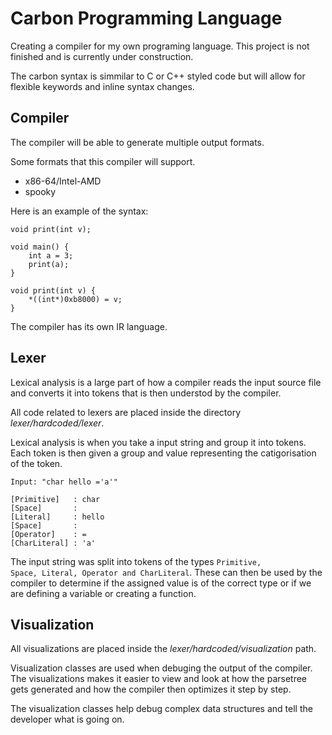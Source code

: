 # Carbon Programming Language
Creating a compiler for my own programing language.
This project is not finished and is currently under construction.

The carbon syntax is simmilar to C or C++ styled code but will allow for flexible
keywords and inline syntax changes.

## Compiler

The compiler will be able to generate multiple output formats.

Some formats that this compiler will support.
 * x86-64/Intel-AMD
 * spooky

Here is an example of the syntax:

```
void print(int v);

void main() {
    int a = 3;
    print(a);
}

void print(int v) {
	*((int*)0xb8000) = v;
}
```

The compiler has its own IR language.


## Lexer
Lexical analysis is a large part of how a compiler reads the input source file and
converts it into tokens that is then understod by the compiler.

All code related to lexers are placed inside the directory *lexer/hardcoded/lexer*.

Lexical analysis is when you take a input string and group it into tokens. Each token
is then given a group and value representing the catigorisation of the token.


```
Input: "char hello ='a'"

[Primitive]   : char
[Space]       :
[Literal]     : hello
[Space]       :
[Operator]    : =
[CharLiteral] : 'a'
```

The input string was split into tokens of the types <code>Primitive, Space, Literal,
Operator and CharLiteral</code>. These can then be used by the compiler to determine
if the assigned value is of the correct type or if we are defining a variable or
creating a function.



## Visualization
All visualizations are placed inside the *lexer/hardcoded/visualization* path.

Visualization classes are used when debuging the output of the compiler. The visualizations
makes it easier to view and look at how the parsetree gets generated and how the compiler
then optimizes it step by step.

The visualization classes help debug complex data structures and tell the developer what is
going on.